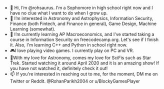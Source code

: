 - 👋 Hi, I’m @rohsaurus. I'm a Sophomore in high school right now and I have no clue what I want to do when I grow up.
- 👀 I’m interested in Astronomy and Astrophysics, Information Security, Finance (both Fintech, and Finance in general), Game Design, Machine Learning (somewhat). 
- 🌱 I’m currently learning AP Macroeconomics, and I've started taking a course in Information Security on freecodecamp.org. Let's see if I finish it. Also, I'm learning C++ and Python in school right now.
- 🎮I love playing video games. I currently play on PC and VR. 
- 🔭With my love for Astronomy, comes my love for SciFis such as Star Trek. Started watching it around April 2020 and it is an amazing show! If you have not watched it, definitely check it out!
- 📫 If you're interested in reaching out to me, for the moment, DM me on Twitter or Reddit. @RohanParikh2004 or u/BlockyGamesPlayer




<!---
rohsaurus/rohsaurus is a ✨ special ✨ repository because its `README.md` (this file) appears on your GitHub profile.
You can click the Preview link to take a look at your changes.
--->
